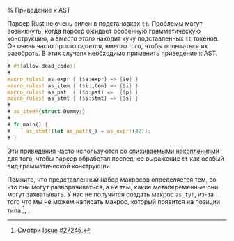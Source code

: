 % Приведение к AST

Парсер Rust не очень силен в подстановках `tt`. Проблемы могут возникнуть, когда
парсер ожидает особенную грамматическую конструкцию, а *вместо этого* находит
кучу подставленных `tt` токенов. Он очень часто просто *сдается*, вместо того,
чтобы попытаться их разобрать. В этих случаях необходимо применить приведение к
AST.

```rust
# #![allow(dead_code)]
# 
macro_rules! as_expr { ($e:expr) => {$e} }
macro_rules! as_item { ($i:item) => {$i} }
macro_rules! as_pat  { ($p:pat) =>  {$p} }
macro_rules! as_stmt { ($s:stmt) => {$s} }
# 
# as_item!{struct Dummy;}
# 
# fn main() {
#     as_stmt!(let as_pat!(_) = as_expr!(42));
# }
```

Эти приведения часто используются со [спихиваемыми накоплениями] для
того, чтобы парсер обработал последнее выражение `tt` как особый вид
грамматической конструкции.

Помните, что представленный набор макросов определяется тем, во что они могут
разворачиваться, а *не* тем, какие метапеременные они могут захватывать. У нас
не получится создать макрос `as_ty!`, из-за того что мы не можем написать
макрос, который появится на позиции типа [^issue-27245], .

[спихиваемыми накоплениями]: pat-push-down-accumulation.html

[^issue-27245]: Смотри [Issue #27245](https://github.com/rust-lang/rust/issues/27245).
